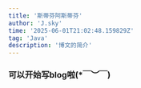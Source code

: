 ```yaml
---
title: '斯蒂芬阿斯蒂芬'
author: 'J.sky'
time: '2025-06-01T21:02:48.159829Z'
tag: 'Java'
description: '博文的简介'
---
```



### 可以开始写blog啦(*￣︶￣)